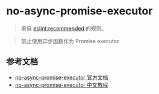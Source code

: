 # no-async-promise-executor

> 来自 [eslint:recommended](https://eslint.org/docs/rules/) 的规则。

> 禁止使用异步函数作为 Promise executor

## 参考文档

- [no-async-promise-executor 官方文档](https://eslint.org/docs/rules/no-async-promise-executor)
- [no-async-promise-executor 中文教程](https://eslint.cn/docs/rules/no-async-promise-executor)
